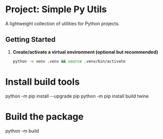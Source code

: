 # Project: Simple Py Utils

A lightweight collection of utilities for Python projects.

## Getting Started

1. **Create/activate a virtual environment (optional but recommended)**
   ```bash
   python -m venv .venv && source .venv/bin/activate
   
# Install build tools
python -m pip install --upgrade pip
python -m pip install build twine

# Build the package
python -m build
